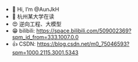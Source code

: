 - 👋 Hi, I’m @AunJkH
- 🍿 杭州某大学在读
- 😍 逆向工程、大模型
- 😁 bilibili: https://space.bilibili.com/509002369?spm_id_from=333.1007.0.0
- 👍 CSDN: https://blog.csdn.net/m0_75046593?spm=1000.2115.3001.5343
  
 

